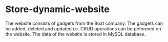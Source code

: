 # Store-dynamic-website
The website consists of gadgets from the Boat company. The gadgets can be added, deleted and updated i.e. CRUD operations can be peformed on the website. The data of the website is stored in MySQL database. 
